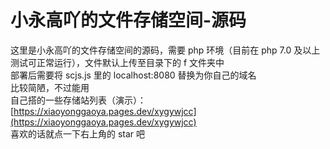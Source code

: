 # 小永高吖的文件存储空间-源码  
这里是小永高吖的文件存储空间的源码，需要 php 环境（目前在 php 7.0 及以上测试可正常运行），文件默认上传至目录下的 f 文件夹中  
部署后需要将 scjs.js 里的 localhost:8080 替换为你自己的域名  
比较简陋，不过能用  
自己搭的一些存储站列表（演示）：[https://xiaoyonggaoya.pages.dev/xygywjcc](https://xiaoyonggaoya.pages.dev/xygywjcc)  
喜欢的话就点一下右上角的 star 吧

